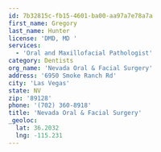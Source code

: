 ```yaml
---
id: 7b32815c-fb15-4601-ba00-aa97a7e78a7a
first_name: Gregory
last_name: Hunter
license: 'DMD, MD '
services:
  - 'Oral and Maxillofacial Pathologist'
category: Dentists
org_name: 'Nevada Oral & Facial Surgery'
address: '6950 Smoke Ranch Rd'
city: 'Las Vegas'
state: NV
zip: '89128'
phone: '(702) 360-8918'
title: 'Nevada Oral & Facial Surgery'
_geoloc:
  lat: 36.2032
  lng: -115.231
---
```

